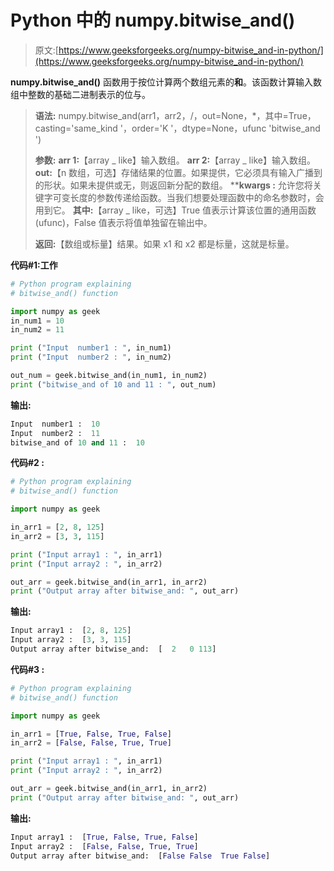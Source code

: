 # Python 中的 numpy.bitwise_and()

> 原文:[https://www.geeksforgeeks.org/numpy-bitwise_and-in-python/](https://www.geeksforgeeks.org/numpy-bitwise_and-in-python/)

**numpy.bitwise_and()** 函数用于按位计算两个数组元素的**和**。该函数计算输入数组中整数的基础二进制表示的位与。

> **语法:** numpy.bitwise_and(arr1，arr2，/，out=None，*，其中=True，casting='same_kind '，order='K '，dtype=None，ufunc 'bitwise_and ')
> 
> **参数:**
> **arr 1:**【array _ like】输入数组。
> **arr 2:**【array _ like】输入数组。
> **out:**【n 数组，可选】存储结果的位置。如果提供，它必须具有输入广播到的形状。如果未提供或无，则返回新分配的数组。
> ****kwargs :** 允许您将关键字可变长度的参数传递给函数。当我们想要处理函数中的命名参数时，会用到它。
> **其中:**【array _ like，可选】True 值表示计算该位置的通用函数(ufunc)，False 值表示将值单独留在输出中。
> 
> **返回:**【数组或标量】结果。如果 x1 和 x2 都是标量，这就是标量。

**代码#1:工作**

```py
# Python program explaining
# bitwise_and() function

import numpy as geek
in_num1 = 10
in_num2 = 11

print ("Input  number1 : ", in_num1)
print ("Input  number2 : ", in_num2) 

out_num = geek.bitwise_and(in_num1, in_num2) 
print ("bitwise_and of 10 and 11 : ", out_num) 
```

**输出:**

```py
Input  number1 :  10
Input  number2 :  11
bitwise_and of 10 and 11 :  10

```

**代码#2 :**

```py
# Python program explaining
# bitwise_and() function

import numpy as geek

in_arr1 = [2, 8, 125]
in_arr2 = [3, 3, 115]

print ("Input array1 : ", in_arr1) 
print ("Input array2 : ", in_arr2)

out_arr = geek.bitwise_and(in_arr1, in_arr2) 
print ("Output array after bitwise_and: ", out_arr) 
```

**输出:**

```py
Input array1 :  [2, 8, 125]
Input array2 :  [3, 3, 115]
Output array after bitwise_and:  [  2   0 113]

```

**代码#3 :**

```py
# Python program explaining
# bitwise_and() function

import numpy as geek

in_arr1 = [True, False, True, False]
in_arr2 = [False, False, True, True]

print ("Input array1 : ", in_arr1) 
print ("Input array2 : ", in_arr2)

out_arr = geek.bitwise_and(in_arr1, in_arr2) 
print ("Output array after bitwise_and: ", out_arr) 
```

**输出:**

```py
Input array1 :  [True, False, True, False]
Input array2 :  [False, False, True, True]
Output array after bitwise_and:  [False False  True False]

```